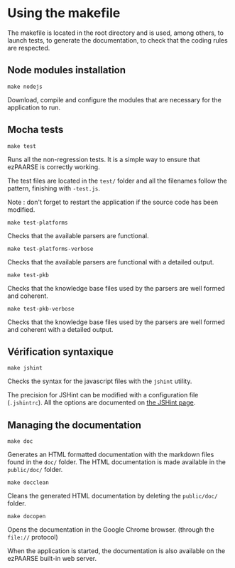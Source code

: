 # Using the makefile #

The makefile is located in the root directory and is used, among others, to launch tests,
to generate the documentation, to check that the coding rules are respected.

## Node modules installation ##

```console
make nodejs
```

Download, compile and configure the modules that are necessary for the application to run.

## Mocha tests ##

```console
make test
```

Runs all the non-regression tests. It is a simple way to ensure that ezPAARSE is correctly working.

The test files are located in the ``test/`` folder and all the filenames follow the pattern, finishing with ``-test.js``.

Note : don't forget to restart the application if the source code has been modified.

```console
make test-platforms
```
Checks that the available parsers are functional.

```console
make test-platforms-verbose
```
Checks that the available parsers are functional with a detailed output.

```console
make test-pkb
```
Checks that the knowledge base files used by the parsers are well formed and coherent.

```console
make test-pkb-verbose
```
Checks that the knowledge base files used by the parsers are well formed and coherent with a detailed output.


## Vérification syntaxique ##

```console
make jshint
```

Checks the syntax for the javascript files with the ``jshint`` utility.

The precision for JSHint can be modified with a configuration file (``.jshintrc``). All the options are documented on [the JSHint page](http://www.jshint.com/options/).

## Managing the documentation ##

```console
make doc
```

Generates an HTML formatted documentation with the markdown files found in the ``doc/`` folder.
The HTML documentation is made available in the ``public/doc/`` folder.

```console
make docclean
```

Cleans the generated HTML documentation by deleting the ``public/doc/`` folder.

```console
make docopen
```

Opens the documentation in the Google Chrome browser. (through the ``file://`` protocol)
  
When the application is started, the documentation is also available on the ezPAARSE built-in web server.
